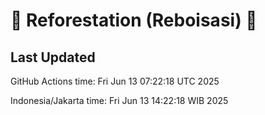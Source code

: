 
# 🌳 Reforestation (Reboisasi) 🌲

## Last Updated

GitHub Actions time: Fri Jun 13 07:22:18 UTC 2025

Indonesia/Jakarta time: Fri Jun 13 14:22:18 WIB 2025
